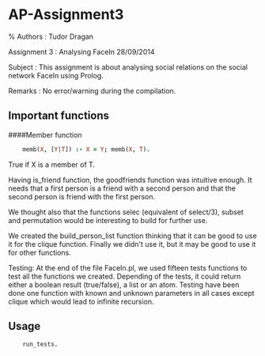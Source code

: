 AP-Assignment3
==============

% Authors : Tudor Dragan

Assignment 3 : Analysing FaceIn
28/09/2014

Subject : This assignment is about analysing social relations on the social network FaceIn using Prolog.

Remarks : No error/warning during the compilation.


Important functions
-------------------

####Member function

```prolog
	memb(X, [Y|T]) :- X = Y; memb(X, T).
```

True if X is a member of T.

Having is_friend function, the goodfriends function was intuitive enough. It needs that a first person is a friend with a second person and that the second person is friend with the first person.

We thought also that the functions selec (equivalent of select/3), subset and permutation would be interesting to build for further use.

We created the build_person_list function thinking that it can be good to use it for the clique function. Finally we didn't use it, but it may be good to use it for other functions.

Testing:
	At the end of the file FaceIn.pl, we used fifteen tests functions to test all the functions we created.
	Depending of the tests, it could return either a boolean result (true/false), a list or an atom.
	Testing have been done one function with known and unknown parameters in all cases except clique which would lead to infinite recursion.

Usage
-----
	
```prolog
	run_tests.
```